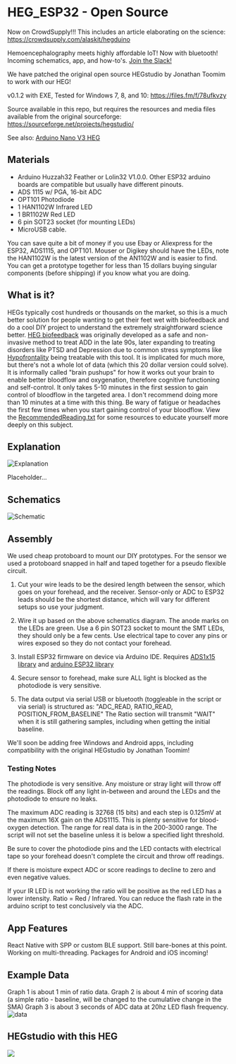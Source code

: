 # HEG_ESP32 - Open Source
Now on CrowdSupply!!! This includes an article elaborating on the science: https://crowdsupply.com/alaskit/hegduino

Hemoencephalography meets highly affordable IoT! Now with bluetooth! Incoming schematics, app, and how-to's. [Join the Slack!](https://join.slack.com/t/hegopensource/shared_invite/enQtMzg4ODAzODQxMzY1LWUyOGU4N2ZiM2EwM2Y1YzJmMmU0YWFkY2YyMWI1NGJmODA3ZjczOGM0NzI3MjAwOTJkYjY1MTU1MmRmYTJkMjM)

We have patched the original open source HEGstudio by Jonathan Toomim to work with our HEG! 

v0.1.2 with EXE, Tested for Windows 7, 8, and 10: https://files.fm/f/78ufkvzy

Source available in this repo, but requires the resources and media files available from the original sourceforge: https://sourceforge.net/projects/hegstudio/

See also:
[Arduino Nano V3 HEG](https://github.com/moothyknight/HEG_Arduino)

## Materials
- Arduino Huzzah32 Feather or Lolin32 V1.0.0. Other ESP32 arduino boards are compatible but usually have different pinouts.
- ADS 1115 w/ PGA, 16-bit ADC
- OPT101 Photodiode
- 1 HAN1102W Infrared LED
- 1 BR1102W Red LED
- 6 pin SOT23 socket (for mounting LEDs)
- MicroUSB cable. 

You can save quite a bit of money if you use Ebay or Aliexpress for the ESP32, ADS1115, and OPT101. Mouser or Digikey should have the LEDs, note the HAN1102W is the latest version of the AN1102W and is easier to find. You can get a prototype together for less than 15 dollars buying singular components (before shipping) if you know what you are doing.

## What is it?
HEGs typically cost hundreds or thousands on the market, so this is a much better solution for people wanting to get their feet wet with biofeedback and do a cool DIY project to understand the extremely straightforward science better. [HEG biofeedback](https://en.wikipedia.org/wiki/Hemoencephalography) was originally developed as a safe and non-invasive method to treat ADD in the late 90s, later expanding to treating disorders like PTSD and Depression due to common stress symptoms like [Hypofrontality](https://en.wikipedia.org/wiki/Hypofrontality) being treatable with this tool. It is implicated for much more, but there's not a whole lot of data (which this 20 dollar version could solve). It is informally called "brain pushups" for how it works out your brain to enable better bloodflow and oxygenation, therefore cognitive functioning and self-control. It only takes 5-10 minutes in the first session to gain control of bloodflow in the targeted area. I don't recommend doing more than 10 minutes at a time with this thing. Be wary of fatigue or headaches the first few times when you start gaining control of your bloodflow. View the [RecommendedReading.txt](https://github.com/moothyknight/HEG_Arduino/blob/master/RecommendedReading.txt) for some resources to educate yourself more deeply on this subject.

## Explanation
![Explanation](https://raw.githubusercontent.com/moothyknight/HEG_Arduino/master/Pics/HEGExplained.png)

Placeholder...
## Schematics
![Schematic](https://github.com/moothyknight/HEG_ESP32/blob/master/Pictures/HEG_ESP32Arduino_BP.png?raw=true)

## Assembly
We used cheap protoboard to mount our DIY prototypes. For the sensor we used a protoboard snapped in half and taped together for a pseudo flexible circuit.

1. Cut your wire leads to be the desired length between the sensor, which goes on your forehead, and the receiver. Sensor-only or ADC to ESP32 leads should be the shortest distance, which will vary for different setups so use your judgment.

2. Wire it up based on the above schematics diagram. The anode marks on the LEDs are green. Use a 6 pin SOT23 socket to mount the SMT LEDs, they should only be a few cents. Use electrical tape to cover any pins or wires exposed so they do not contact your forehead.

3. Install ESP32 firmware on device via Arduino IDE. Requires [ADS1x15 library](https://github.com/adafruit/Adafruit_ADS1X15) and [arduino ESP32 library](https://github.com/espressif/arduino-esp32) 

4. Secure sensor to forehead, make sure ALL light is blocked as the photodiode is very sensitive.

5. The data output via serial USB or bluetooth (toggleable in the script or via serial) is structured as: "ADC_READ, RATIO_READ, POSITION_FROM_BASELINE" The Ratio section will transmit "WAIT" when it is still gathering samples, including when getting the initial baseline. 

We'll soon be adding free Windows and Android apps, including compatibility with the original HEGstudio by Jonathan Toomim!

### Testing Notes
The photodiode is very sensitive. Any moisture or stray light will throw off the readings. Block off any light in-between and around the LEDs and the photodiode to ensure no leaks.

The maximum ADC reading is 32768 (15 bits) and each step is 0.125mV at the maximum 16X gain on the ADS1115. This is plenty sensitive for blood-oxygen detection. The range for real data is in the 200-3000 range. The script will not set the baseline unless it is below a specified light threshold.

Be sure to cover the photodiode pins and the LED contacts with electrical tape so your forehead doesn't complete the circuit and throw off readings.

If there is moisture expect ADC or score readings to decline to zero and even negative values.

If your IR LED is not working the ratio will be positive as the red LED has a lower intensity. Ratio = Red / Infrared. You can reduce the flash rate in the arduino script to test conclusively via the ADC.



## App Features
React Native with SPP or custom BLE support.
Still bare-bones at this point. Working on multi-threading.
Packages for Android and iOS incoming!

## Example Data
Graph 1 is about 1 min of ratio data.
Graph 2 is about 4 min of scoring data (a simple ratio - baseline, will be changed to the cumulative change in the SMA)
Graph 3 is about 3 seconds of ADC data at 20hz LED flash frequency.
![data](https://github.com/moothyknight/HEG_ESP32/blob/master/Pictures/Screenshot_2019-01-23-21-18-36.jpg?raw=true)

## HEGstudio with this HEG
![](https://github.com/moothyknight/HEG_ESP32/blob/master/Pictures/20190211_201736.jpg?raw=true)
